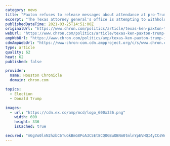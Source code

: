 ```yaml
---
category: news
title: "Paxton refuses to release messages about attendance at pro-Trump rally before Jan. 6 insurrection"
excerpt: "The Texas attorney general's office is attempting to withhold all messages Ken Paxton sent or received while in Washington for the pro-Donald Trump rally that devolved into a riot at the U.S. Capitol."
publishedDateTime: 2021-03-25T14:51:00Z
originalUrl: "https://www.chron.com/politics/article/texas-ken-paxton-trump-insurrection-16051966.php"
webUrl: "https://www.chron.com/politics/article/texas-ken-paxton-trump-insurrection-16051966.php"
ampWebUrl: "https://www.chron.com/politics/amp/texas-ken-paxton-trump-insurrection-16051966.php"
cdnAmpWebUrl: "https://www-chron-com.cdn.ampproject.org/c/s/www.chron.com/politics/amp/texas-ken-paxton-trump-insurrection-16051966.php"
type: article
quality: 62
heat: 62
published: false

provider:
  name: Houston Chronicle
  domain: chron.com

topics:
  - Election
  - Donald Trump

images:
  - url: "https://cdn.ex.co/amp/mcd/logo_600x336.png"
    width: 600
    height: 336
    isCached: true

secured: "mGgVo0lnN2hzbC6TuGkBmG8PoA3C5Et8CQOGBuOBNm0tmlnYpEVHQI4yCCsWAA0lX+ZIOJTqdZd9hVB4HpDtbx0PTy6rF+b1pf7fc9HXswYXtwdW1KLluhNQbS000ajSvtj89vLoNLlTiu7H2WT3tQLHQdCVB12oTAUQCnsZs2vgCajkFIVRsXvpIvmnFhkTbWhQrksBgPCU3u+JOMmDRJD/JZMtV/a0mR/EIgQoEJrq8pQ968LLK5FFCpDJpdBti4jiQavMdqev2aujM3wQPnAy8La2m378XBxTmq3+zqPWJhQvF+yrkoz3sa1mXQo8H/Br5H5Qwz7JGVKFa3es4WMmZ13W7q9J4yl5rWpdSHQ=;S21FFfYdJoxGrBhuDotQTQ=="
---
```


